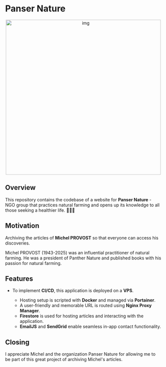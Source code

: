 # Panser Nature 
<p align='center'>
<img src="https://i.ibb.co/Bjy5Pwn/pansernature-header.jpg" alt="img" width="500px"/>
</p>

## Overview
This repository contains the codebase of a website for <strong>Panser Nature</strong> - NGO group that practices natural farming and opens up its knowledge to all those seeking a healthier life. 🌱🌱🌱

## Motivation
Archiving the articles of **Michel PROVOST** so that everyone can access his discoveries.

Michel PROVOST (1943-2025) was an influential practitioner of natural farming. He was a president of Panther Nature and published books with his passion for natural farming.

## Features

- To implement **CI/CD**, this application is deployed on a **VPS**.

    - Hosting setup is scripted with **Docker** and managed via **Portainer**.
    - A user-friendly and memorable URL is routed using **Nginx Proxy Manager**.
    - **Firestore** is used for hosting articles and interacting with the application.
    - **EmailJS** and **SendGrid** enable seamless in-app contact functionality.

## Closing
I appreciate Michel and the organization Panser Nature for allowing me to be part of this great project of archiving Michel's articles.

